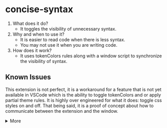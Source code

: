# concise-syntax

1. What does it do?
	- It toggles the visibility of unnecessary syntax.
2. Why and when to use it?
	- It is easier to read code when there is less syntax.
	- You may not use it when you are writing code.
3. How does it work?
	- It uses tokenColors rules along with a window script to synchronize the visibility of syntax.

## Known Issues

This extension is not perfect, it is a workaround for a feature that is not yet available in VSCode which is the ability to toggle tokenColors and or apply partial theme rules.
It is highly over engineered for what it does: toggle css styles on and off.
That being said, it is a proof of concept about how to communicate between the extension and the window.

<details>
  <summary>More</summary>
	Glims of hope	- The following shows how simple it could be to toggle tokenColors.
  https://github.com/microsoft/vscode/issues/157087#issuecomment-1225889161

  ```json
  "editor.semanticTokenColorCustomizations": {
		"[Extension]": {
			"rules": {
				"veriable.readonly": "#95E6CD"
			}
		}
	}
	"editor.semanticTokenColorCustomizations": {
		"[Extension]": {
			"enabled": false
		}
	}
  ```
</details>